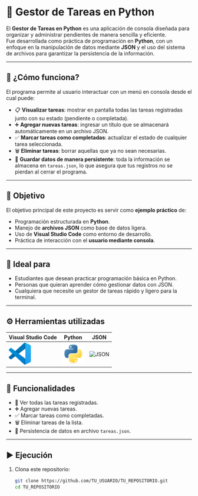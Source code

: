 # 📝 Gestor de Tareas en Python

El **Gestor de Tareas en Python** es una aplicación de consola diseñada para organizar y administrar pendientes de manera sencilla y eficiente.  
Fue desarrollada como práctica de programación en **Python**, con un enfoque en la manipulación de datos mediante **JSON** y el uso del sistema de archivos para garantizar la persistencia de la información.  

---

## 📌 ¿Cómo funciona?

El programa permite al usuario interactuar con un menú en consola desde el cual puede:

- 📋 **Visualizar tareas**: mostrar en pantalla todas las tareas registradas junto con su estado (pendiente o completada).  
- ➕ **Agregar nuevas tareas**: ingresar un título que se almacenará automáticamente en un archivo JSON.  
- ✅ **Marcar tareas como completadas**: actualizar el estado de cualquier tarea seleccionada.  
- 🗑️ **Eliminar tareas**: borrar aquellas que ya no sean necesarias.  
- 💾 **Guardar datos de manera persistente**: toda la información se almacena en `tareas.json`, lo que asegura que tus registros no se pierdan al cerrar el programa.  

---

## 🎯 Objetivo

El objetivo principal de este proyecto es servir como **ejemplo práctico** de:

- Programación estructurada en **Python**.  
- Manejo de **archivos JSON** como base de datos ligera.  
- Uso de **Visual Studio Code** como entorno de desarrollo.  
- Práctica de interacción con el **usuario mediante consola**.  

---

## 🚀 Ideal para

- Estudiantes que desean practicar programación básica en Python.  
- Personas que quieran aprender cómo gestionar datos con JSON.  
- Cualquiera que necesite un gestor de tareas rápido y ligero para la terminal.  
 

---
## ⚙️ Herramientas utilizadas

| Visual Studio Code | Python | JSON |
|--------------------|--------|------|
| <img src="https://raw.githubusercontent.com/devicons/devicon/master/icons/vscode/vscode-original.svg" alt="Visual Studio Code" width="60" height="60"/> | <img src="https://raw.githubusercontent.com/devicons/devicon/master/icons/python/python-original.svg" alt="Python" width="60" height="60"/> | <img src="https://assets.streamlinehq.com/image/private/w_34,h_34,ar_1/f_auto/v1/icons/development/json-v4ofnse1dqj8zl0otiifzw.png/json-2vox5uwk85x39kfwdwhtju.png" alt="JSON" width="60" height="60"/> |


---

## 🚀 Funcionalidades

- 📌 Ver todas las tareas registradas.  
- ➕ Agregar nuevas tareas.  
- ✅ Marcar tareas como completadas.  
- 🗑️ Eliminar tareas de la lista.  
- 💾 Persistencia de datos en archivo `tareas.json`.  

---

## ▶️ Ejecución

1. Clona este repositorio:  
   ```bash
   git clone https://github.com/TU_USUARIO/TU_REPOSITORIO.git
   cd TU_REPOSITORIO

